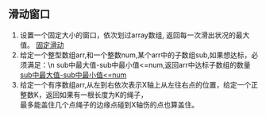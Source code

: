 ## 滑动窗口

1. 设置一个固定大小的窗口，依次划过array数组, 返回每一次滑出状况的最大值。
[固定滑动](SlidingWindowMaxArray.kt)
2. 给定一个整型数组arr,和一个整数num,某个arr中的子数组sub,如果想达标，必须满足：\n sub中最大值-sub中最小值<=num,返回arr中达标子数组的数量
[sub中最大值-sub中最小值<=num](AllLessNumSubArray.kt)
3. 给定一个有序数组arr,从左到右依次表示X轴上从左往右点的位置，给定一个正整数K，返回如果有一根长度为K的绳子，<br />最多能盖住几个点绳子的边缘点碰到X轴伤的点也算盖住。